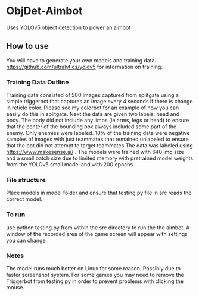 # ObjDet-Aimbot
Uses YOLOv5 object detection to power an aimbot


## How to use
You will have to generate your own models and training data. https://github.com/ultralytics/yolov5 for information on training.

### Training Data Outline
Training data consisted of 500 images captured from splitgate using a simple triggerbot that captures an image every 4 seconds if there is change in reticle color. Please see my colorbot for an example of how you can easily do this in splitgate. Next the data are given two labels: head and body. The body did not include any limbs (ie arms, legs or head) to ensure that the center of the bounding box always included some part of the enemy. Only enemies were labeled. 10% of the training data were  negative samples of images with just teammates that remained unlabeled to ensure that the bot did not attempt to target teammates  The data was labeled using https://www.makesense.ai/ . The models were trained with 640 img size and a small batch size due to limited memory with pretrained model weights from the YOLOv5 small model and with 200 epochs

### File structure
Place models in model folder and ensure that testing.py file in src reads the correct model.

### To run 
use python testing.py from within the src directory to run the the aimbot. A window of the recorded area of the game screen will appear with settings you can change. 


### Notes
The model runs much better on Linux for some reason. Possibly due to faster screenshot system. For some games you may need to remove the Triggerbot from testing.py in order to prevent problems with clicking the mouse. 
